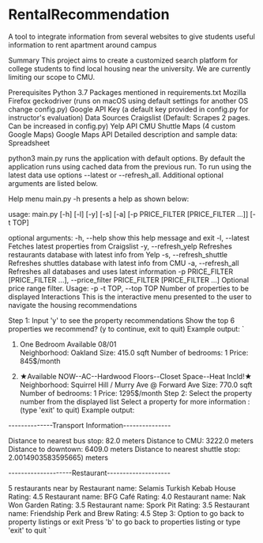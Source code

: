 # RentalRecommendation
A tool to integrate information from several websites to give students useful information to rent apartment around campus

Summary
This project aims to create a customized search platform for college students to find local housing near the university. We are currently limiting our scope to CMU. 

Prerequisites
Python 3.7
Packages mentioned in requirements.txt
Mozilla Firefox
geckodriver (runs on macOS using default settings for another OS change config.py)
Google API Key (a default key provided in config.py for instructor's evaluation)
Data Sources
Craigslist (Default: Scrapes 2 pages. Can be increased in config.py)
Yelp API
CMU Shuttle Maps (4 custom Google Maps)
Google Maps API
Detailed description and sample data: Spreadsheet


python3 main.py runs the application with default options. By default the application runs using cached data from the previous run. To run using the latest data use options --latest or --refresh_all. Additional optional arguments are listed below.

Help menu
main.py -h presents a help as shown below:

usage: main.py [-h] [-l] [-y] [-s] [-a] [-p PRICE_FILTER [PRICE_FILTER ...]]
           [-t TOP]

optional arguments:
  -h, --help            show this help message and exit
  -l, --latest          Fetches latest properties from Craigslist
  -y, --refresh_yelp    Refreshes restaurants database with latest info from
                        Yelp
  -s, --refresh_shuttle
                        Refreshes shuttles database with latest info from CMU
  -a, --refresh_all     Refreshes all databases and uses latest information
  -p PRICE_FILTER [PRICE_FILTER ...], --price_filter PRICE_FILTER [PRICE_FILTER ...]
                        Optional price range filter. Usage: -p <MIN> <MAX>
  -t TOP, --top TOP     Number of properties to be displayed
Interactions
This is the interactive menu presented to the user to navigate the housing recommendations

Step 1: Input 'y' to see the property recommendations
Show the top 6 properties we recommend? (y to continue, exit to quit)
Example output:
`
1. One Bedroom Available 08/01  
Neighborhood: Oakland
Size: 415.0 sqft
Number of bedrooms: 1
Price: 845$/month

2. ★Available NOW--AC--Hardwood Floors--Closet Space--Heat Incld!★  
Neighborhood: Squirrel Hill / Murry Ave @ Forward Ave
Size: 770.0 sqft
Number of bedrooms: 1
Price: 1295$/month
Step 2: Select the property number from the displayed list
Select a property for more information : (type 'exit' to quit)
Example output:

--------------Transport Information---------------

Distance to nearest bus stop: 82.0 meters
Distance to CMU: 3222.0 meters
Distance to downtown: 6409.0 meters
Distance to nearest shuttle stop:  2.0014903583595665) meters

 --------------------Restaurant--------------------

5 restaurants near by
Restaurant name: Selamis Turkish Kebab House
Rating: 4.5
Restaurant name: BFG Café
Rating: 4.0
Restaurant name: Nak Won Garden
Rating: 3.5
Restaurant name: Spork Pit
Rating: 3.5
Restaurant name: Friendship Perk and Brew
Rating: 4.5
Step 3: Option to go back to property listings or exit
Press 'b' to go back to properties listing or type 'exit' to quit
`
